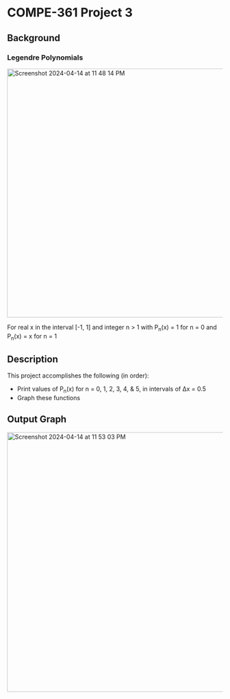 # COMPE-361 Project 3
## Background
### Legendre Polynomials
<img width="581" alt="Screenshot 2024-04-14 at 11 48 14 PM" src="https://github.com/aarontartz/Solo-Python-Projects/assets/166546889/5095d608-aeae-4293-abb6-d3c8bb6f54a7">

For real x in the interval [-1, 1] and integer n > 1 with P<sub>n</sub>(x) = 1 for n = 0 and P<sub>n</sub>(x) = x for n = 1
## Description
This project accomplishes the following (in order):
* Print values of P<sub>n</sub>(x) for n = 0, 1, 2, 3, 4, & 5, in intervals of ∆x = 0.5
* Graph these functions
## Output Graph
<img width="606" alt="Screenshot 2024-04-14 at 11 53 03 PM" src="https://github.com/aarontartz/Solo-Python-Projects/assets/166546889/314355a6-f1fb-4461-9ad3-874cc33d86eb">
